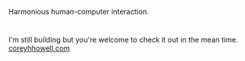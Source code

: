 Harmonious human-computer interaction. 
#
I'm still building but you're welcome to check it out in the mean time. [coreyhhowell.com](https://www.coreyhhowell.com/)
